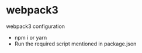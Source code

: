 # webpack3
webpack3 configuration

- npm i or yarn
- Run the required script mentioned in package.json
